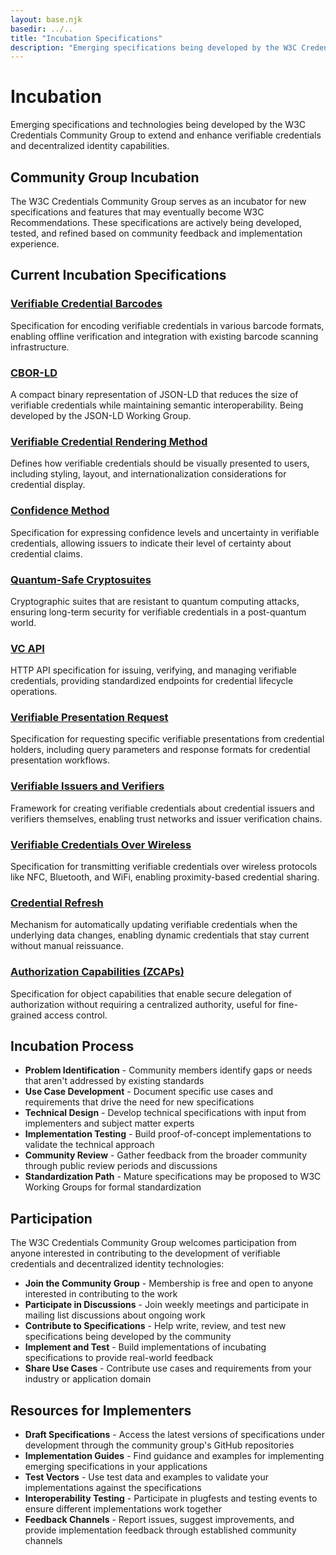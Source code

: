 ```yaml
---
layout: base.njk
basedir: ../..
title: "Incubation Specifications"
description: "Emerging specifications being developed by the W3C Credentials Community Group for future standardization."
---
```


<div class="hero">
  <div class="container">
    <h1>Incubation</h1>
    <p>
Emerging specifications and technologies being developed by the W3C
Credentials Community Group to extend and enhance verifiable credentials
and decentralized identity capabilities.
    </p>
  </div>
</div>

<section class="content-section">
  <div class="container">
    <h2 class="section-title">Community Group Incubation</h2>
    <p class="section-subtitle">
The W3C Credentials Community Group serves as an incubator for new
specifications and features that may eventually become W3C Recommendations.
These specifications are actively being developed, tested, and refined
based on community feedback and implementation experience.
    </p>
  </div>
</section>

<section class="content-section">
  <div class="container">
    <h2 class="section-title">Current Incubation Specifications</h2>
    <div class="feature-grid">
      <div class="feature-card">
        <h3>
          <i class="fas fa-qrcode"></i><a href="https://w3c-ccg.github.io/vc-barcodes/" target="_blank" rel="noopener noreferrer">
Verifiable Credential Barcodes
          </a>
        </h3>
        <p>
Specification for encoding verifiable credentials in various barcode
formats, enabling offline verification and integration with existing
barcode scanning infrastructure.
        </p>
      </div>
      <div class="feature-card">
        <h3>
          <i class="fas fa-compress"></i><a href="https://json-ld.github.io/cbor-ld-spec/" target="_blank" rel="noopener noreferrer">
CBOR-LD
          </a>
        </h3>
        <p>
A compact binary representation of JSON-LD that reduces the size of
verifiable credentials while maintaining semantic interoperability. Being
developed by the JSON-LD Working Group.
        </p>
      </div>
      <div class="feature-card">
        <h3>
          <i class="fas fa-palette"></i><a href="https://w3c-ccg.github.io/vc-render-method/" target="_blank" rel="noopener noreferrer">
Verifiable Credential Rendering Method
          </a>
        </h3>
        <p>
Defines how verifiable credentials should be visually presented to users,
including styling, layout, and internationalization considerations for
credential display.
        </p>
      </div>
      <div class="feature-card">
        <h3>
          <i class="fas fa-chart-line"></i><a href="https://w3c-ccg.github.io/vc-confidence-method/" target="_blank" rel="noopener noreferrer">
Confidence Method
          </a>
        </h3>
        <p>
Specification for expressing confidence levels and uncertainty in verifiable
credentials, allowing issuers to indicate their level of certainty about
credential claims.
        </p>
      </div>
      <div class="feature-card">
        <h3>
          <i class="fas fa-atom"></i><a href="https://w3c-ccg.github.io/di-quantum-safe/" target="_blank" rel="noopener noreferrer">
Quantum-Safe Cryptosuites
          </a>
        </h3>
        <p>
Cryptographic suites that are resistant to quantum computing attacks,
ensuring long-term security for verifiable credentials in a post-quantum
world.
        </p>
      </div>
      <div class="feature-card">
        <h3>
          <i class="fas fa-code"></i><a href="https://w3c-ccg.github.io/vc-api/" target="_blank" rel="noopener noreferrer">
VC API
          </a>
        </h3>
        <p>
HTTP API specification for issuing, verifying, and managing verifiable
credentials, providing standardized endpoints for credential lifecycle
operations.
        </p>
      </div>
      <div class="feature-card">
        <h3>
          <i class="fas fa-hand-paper"></i><a href="https://w3c-ccg.github.io/vp-request-spec/" target="_blank" rel="noopener noreferrer">
Verifiable Presentation Request
          </a>
        </h3>
        <p>
Specification for requesting specific verifiable presentations from
credential holders, including query parameters and response formats for
credential presentation workflows.
        </p>
      </div>
      <div class="feature-card">
        <h3>
          <i class="fas fa-users-cog"></i><a href="https://w3c-ccg.github.io/verifiable-issuers-verifiers/" target="_blank" rel="noopener noreferrer">
Verifiable Issuers and Verifiers
          </a>
        </h3>
        <p>
Framework for creating verifiable credentials about credential issuers and
verifiers themselves, enabling trust networks and issuer verification
chains.
        </p>
      </div>
      <div class="feature-card">
        <h3>
          <i class="fas fa-wifi"></i><a href="https://digitalbazaar.github.io/vc-wireless/" target="_blank" rel="noopener noreferrer">
Verifiable Credentials Over Wireless
          </a>
        </h3>
        <p>
Specification for transmitting verifiable credentials over wireless
protocols like NFC, Bluetooth, and WiFi, enabling proximity-based
credential sharing.
        </p>
      </div>
      <div class="feature-card">
        <h3>
          <i class="fas fa-sync-alt"></i><a href="https://w3c-ccg.github.io/vc-refresh-2021/" target="_blank" rel="noopener noreferrer">
Credential Refresh
          </a>
        </h3>
        <p>
Mechanism for automatically updating verifiable credentials when the
underlying data changes, enabling dynamic credentials that stay current
without manual reissuance.
        </p>
      </div>
      <div class="feature-card">
        <h3>
          <i class="fas fa-unlock-alt"></i><a href="https://w3c-ccg.github.io/zcap-spec/" target="_blank" rel="noopener noreferrer">
Authorization Capabilities (ZCAPs)
          </a>
        </h3>
        <p>
Specification for object capabilities that enable secure delegation of
authorization without requiring a centralized authority, useful for
fine-grained access control.
        </p>
      </div>
    </div>
  </div>
</section>

<section class="content-section">
  <div class="container">
    <h2 class="section-title">Incubation Process</h2>
    <ul>
      <li>
<strong>Problem Identification</strong> - Community members identify gaps
or needs that aren't addressed by existing standards
      </li>
      <li>
<strong>Use Case Development</strong> - Document specific use cases and
requirements that drive the need for new specifications
      </li>
      <li>
<strong>Technical Design</strong> - Develop technical specifications with
input from implementers and subject matter experts
      </li>
      <li>
<strong>Implementation Testing</strong> - Build proof-of-concept
implementations to validate the technical approach
      </li>
      <li>
<strong>Community Review</strong> - Gather feedback from the broader
community through public review periods and discussions
      </li>
      <li>
<strong>Standardization Path</strong> - Mature specifications may be
proposed to W3C Working Groups for formal standardization
      </li>
    </ul>
  </div>
</section>

<section class="content-section">
  <div class="container">
    <h2 class="section-title">Participation</h2>
    <p>
The W3C Credentials Community Group welcomes participation from anyone
interested in contributing to the development of verifiable credentials and
decentralized identity technologies:
    </p>
    <ul>
      <li>
<strong>Join the Community Group</strong> - Membership is free and open to
anyone interested in contributing to the work
      </li>
      <li>
<strong>Participate in Discussions</strong> - Join weekly meetings and
participate in mailing list discussions about ongoing work
      </li>
      <li>
<strong>Contribute to Specifications</strong> - Help write, review, and
test new specifications being developed by the community
      </li>
      <li>
<strong>Implement and Test</strong> - Build implementations of incubating
specifications to provide real-world feedback
      </li>
      <li>
<strong>Share Use Cases</strong> - Contribute use cases and requirements
from your industry or application domain
      </li>
    </ul>
  </div>
</section>

<section class="content-section">
  <div class="container">
    <h2 class="section-title">Resources for Implementers</h2>
    <ul>
      <li>
<strong>Draft Specifications</strong> - Access the latest versions of
specifications under development through the community group's GitHub
repositories
      </li>
      <li>
<strong>Implementation Guides</strong> - Find guidance and examples for
implementing emerging specifications in your applications
      </li>
      <li>
<strong>Test Vectors</strong> - Use test data and examples to validate
your implementations against the specifications
      </li>
      <li>
<strong>Interoperability Testing</strong> - Participate in plugfests and
testing events to ensure different implementations work together
      </li>
      <li>
<strong>Feedback Channels</strong> - Report issues, suggest improvements,
and provide implementation feedback through established community channels
      </li>
    </ul>
  </div>
</section>